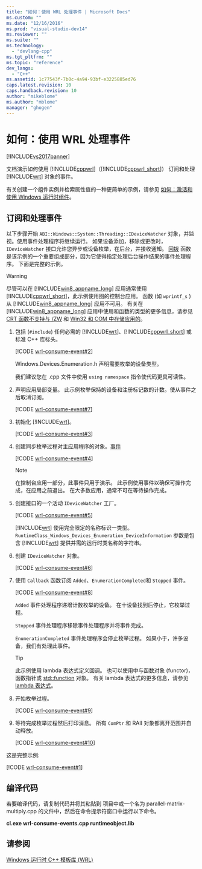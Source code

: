 ```yaml
---
title: "如何：使用 WRL 处理事件 | Microsoft Docs"
ms.custom: ""
ms.date: "12/16/2016"
ms.prod: "visual-studio-dev14"
ms.reviewer: ""
ms.suite: ""
ms.technology: 
  - "devlang-cpp"
ms.tgt_pltfrm: ""
ms.topic: "reference"
dev_langs: 
  - "C++"
ms.assetid: 1c77543f-7b0c-4a94-93bf-e3225885ed76
caps.latest.revision: 10
caps.handback.revision: 10
author: "mikeblome"
ms.author: "mblome"
manager: "ghogen"
---
```

# 如何：使用 WRL 处理事件
[!INCLUDE[vs2017banner](../assembler/inline/includes/vs2017banner.md)]

文档演示如何使用 [!INCLUDE[cppwrl](../windows/includes/cppwrl_md.md)]（[!INCLUDE[cppwrl_short](../windows/includes/cppwrl_short_md.md)]） 订阅和处理[!INCLUDE[wrt](../atl/reference/includes/wrt_md.md)] 对象的事件。  
  
 有关创建一个组件实例并检索属性值的一种更简单的示例，请参见 [如何：激活和使用 Windows 运行时组件](../windows/how-to-activate-and-use-a-windows-runtime-component-using-wrl.md)。  
  
## 订阅和处理事件  
 以下步骤开始 `ABI::Windows::System::Threading::IDeviceWatcher` 对象，并监视。使用事件处理程序将继续运行。  如果设备添加，移除或更改时，`IDeviceWatcher` 接口允许您异步或设备枚举，在后台，并接收通知。  [回拨](../windows/callback-function-windows-runtime-cpp-template-library.md) 函数是该示例的一个重要组成部分，因为它使得指定处理后台操作结果的事件处理程序。  下面是完整的示例。  
  
> [!WARNING]
>  尽管可以在 [!INCLUDE[win8_appname_long](../build/includes/win8_appname_long_md.md)] 应用通常使用 [!INCLUDE[cppwrl_short](../windows/includes/cppwrl_short_md.md)]，此示例使用图的控制台应用。  函数 \(如 `wprintf_s` \) 从 [!INCLUDE[win8_appname_long](../build/includes/win8_appname_long_md.md)] 应用不可用。  有关在 [!INCLUDE[win8_appname_long](../build/includes/win8_appname_long_md.md)] 应用中使用和函数的类型的更多信息，请参见 [CRT 函数不支持与 \/ZW](http://msdn.microsoft.com/library/windows/apps/jj606124.aspx) 和 [Win32 和 COM 中存储应用的](http://msdn.microsoft.com/library/windows/apps/br205757.aspx)。  
  
1.  包括 \(`#include`\) 任何必需的 [!INCLUDE[wrt](../atl/reference/includes/wrt_md.md)]、[!INCLUDE[cppwrl_short](../windows/includes/cppwrl_short_md.md)] 或标准 C\+\+ 库标头。  
  
     [!CODE [wrl-consume-event#2](../CodeSnippet/VS_Snippets_Misc/wrl-consume-event#2)]  
  
     Windows.Devices.Enumeration.h 声明需要枚举的设备类型。  
  
     我们建议您在 .cpp 文件中使用 `using namespace` 指令使代码更具可读性。  
  
2.  声明应用局部变量。  此示例枚举保持的设备和注册标记数的计数。使从事件之后取消订阅。  
  
     [!CODE [wrl-consume-event#7](../CodeSnippet/VS_Snippets_Misc/wrl-consume-event#7)]  
  
3.  初始化 [!INCLUDE[wrt](../atl/reference/includes/wrt_md.md)]。  
  
     [!CODE [wrl-consume-event#3](../CodeSnippet/VS_Snippets_Misc/wrl-consume-event#3)]  
  
4.  创建同步枚举过程对主应用程序的对象。[事件](../windows/event-class-windows-runtime-cpp-template-library.md)  
  
     [!CODE [wrl-consume-event#4](../CodeSnippet/VS_Snippets_Misc/wrl-consume-event#4)]  
  
    > [!NOTE]
    >  在控制台应用一部分，此事件只用于演示。  此示例使用事件以确保可操作完成，在应用之前退出。  在大多数应用，通常不可在等待操作完成。  
  
5.  创建接口的一个活动 `IDeviceWatcher` 工厂。  
  
     [!CODE [wrl-consume-event#5](../CodeSnippet/VS_Snippets_Misc/wrl-consume-event#5)]  
  
     [!INCLUDE[wrt](../atl/reference/includes/wrt_md.md)] 使用完全限定的名称标识一类型。  `RuntimeClass_Windows_Devices_Enumeration_DeviceInformation` 参数是包含 [!INCLUDE[wrt](../atl/reference/includes/wrt_md.md)] 提供并需的运行时类名称的字符串。  
  
6.  创建 `IDeviceWatcher` 对象。  
  
     [!CODE [wrl-consume-event#6](../CodeSnippet/VS_Snippets_Misc/wrl-consume-event#6)]  
  
7.  使用 `Callback` 函数订阅 `Added`、`EnumerationCompleted`和 `Stopped` 事件。  
  
     [!CODE [wrl-consume-event#8](../CodeSnippet/VS_Snippets_Misc/wrl-consume-event#8)]  
  
     `Added` 事件处理程序递增计数枚举的设备。  在十设备找到后停止，它枚举过程。  
  
     `Stopped` 事件处理程序移除事件处理程序并将事件完成。  
  
     `EnumerationCompleted` 事件处理程序会停止枚举过程。  如果小于，许多设备，我们有处理此事件。  
  
    > [!TIP]
    >  此示例使用 lambda 表达式定义回调。  也可以使用中与函数对象 \(functor\)，函数指针或 [std::function](../standard-library/function-class.md) 对象。  有关 lambda 表达式的更多信息，请参见 [lambda 表达式](../cpp/lambda-expressions-in-cpp.md)。  
  
8.  开始枚举过程。  
  
     [!CODE [wrl-consume-event#9](../CodeSnippet/VS_Snippets_Misc/wrl-consume-event#9)]  
  
9. 等待完成枚举过程然后打印消息。  所有 `ComPtr` 和 RAII 对象都离开范围并自动释放。  
  
     [!CODE [wrl-consume-event#10](../CodeSnippet/VS_Snippets_Misc/wrl-consume-event#10)]  
  
 这是完整示例:  
  
 [!CODE [wrl-consume-event#1](../CodeSnippet/VS_Snippets_Misc/wrl-consume-event#1)]  
  
## 编译代码  
 若要编译代码，请复制代码并将其粘贴到  项目中或一个名为 parallel\-matrix\-multiply.cpp 的文件中，然后在命令提示符窗口中运行以下命令。  
  
 **cl.exe wrl\-consume\-events.cpp runtimeobject.lib**  
  
## 请参阅  
 [Windows 运行时 C\+\+ 模板库 \(WRL\)](../windows/windows-runtime-cpp-template-library-wrl.md)